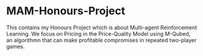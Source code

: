 # MAM-Honours-Project
This contains my Honours Project which is about Multi-agent Reinforcement Learning. We focus on Pricing in the Price-Quality Model using M-Qubed, an algorithmn that can make profitable compromises in repeated two-player games.
